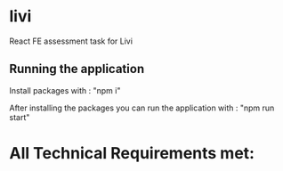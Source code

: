 # livi
React FE assessment task for Livi


## Running the application

Install packages with : "npm i"

After installing the packages you can run the application with : "npm run start"


# All Technical Requirements met: